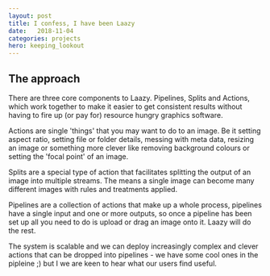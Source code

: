 ```yaml
---
layout: post
title: I confess, I have been Laazy
date:   2018-11-04
categories: projects
hero: keeping_lookout
---
```


## The approach

There are three core components to Laazy. Pipelines, Splits and Actions, which work together to make it easier to get consistent results without having to fire up (or pay for) resource hungry graphics software.

Actions are single 'things' that you may want to do to an image. Be it setting aspect ratio, setting file or folder details, messing with meta data, resizing an image or something more clever like removing background colours or setting the 'focal point' of an image.

Splits are a special type of action that facilitates splitting the output of an image into multiple streams. The means a single image can become many different images with rules and treatments applied.

Pipelines are a collection of actions that make up a whole process, pipelines have a single input and one or more outputs, so once a pipeline has been set up all you need to do is upload or drag an image onto it. Laazy will do the rest.

The system is scalable and we can deploy increasingly complex and clever actions that can be dropped into pipelines - we have some cool ones in the pipleine ;) but I we are keen to hear what our users find useful.  
